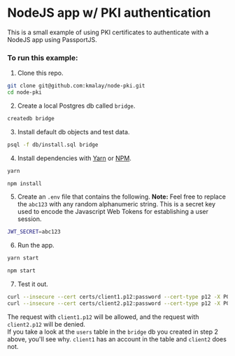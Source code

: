 # NodeJS app w/ PKI authentication

This is a small example of using PKI certificates to authenticate with a NodeJS app using PassportJS.

### To run this example:
1. Clone this repo.
```sh
git clone git@github.com:kmalay/node-pki.git
cd node-pki
```
2. Create a local Postgres db called `bridge`.
```sh
createdb bridge
```
3. Install default db objects and test data.
```sh
psql -f db/install.sql bridge
```
4. Install dependencies with [Yarn](https://yarnpkg.com) or [NPM](https://www.npmjs.com/).
```sh
yarn
```
```sh
npm install
```
5. Create an `.env` file that contains the following.
**Note:** Feel free to replace the `abc123` with any random alphanumeric string.  This is a secret key used to encode the Javascript Web Tokens for establishing a user session.
```sh
JWT_SECRET=abc123
```
6. Run the app.
```sh
yarn start
```
```sh
npm start
```
7. Test it out.
```sh
curl --insecure --cert certs/client1.p12:password --cert-type p12 -X POST https://localhost:4433/signin
curl --insecure --cert certs/client2.p12:password --cert-type p12 -X POST https://localhost:4433/signin
```
The request with `client1.p12` will be allowed, and the request with `client2.p12` will be denied.  
If you take a look at the `users` table in the `bridge` db you created in step 2 above, you'll see why.  `client1` has an account in the table and `client2` does not.
